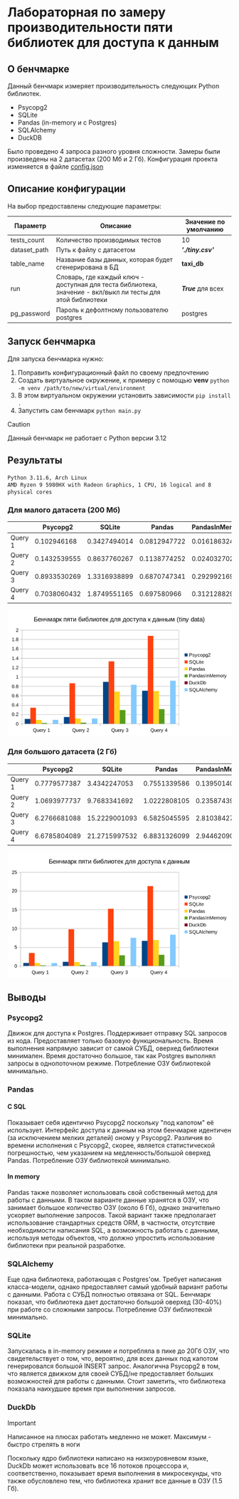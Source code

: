 # Лабораторная по замеру производительности пяти библиотек для доступа к данным

## О бенчмарке
Данный бенчмарк измеряет производительность следующих Python библиотек.
- Psycopg2
- SQLite
- Pandas (in-memory и с Postgres)
- SQLAlchemy
- DuckDB

Было проведено 4 запроса разного уровня сложности.
Замеры были произведены на 2 датасетах (200 Мб и 2 Гб).
Конфигурация проекта изменяется в файле [config.json](config.json)

## Описание конфигурации
На выбор предоставлены следующие параметры:

| Параметр     | Описание                                                                                                    | Значение по умолчанию |
|--------------|-------------------------------------------------------------------------------------------------------------|-----------------------|
| tests_count  | Количество производимых тестов                                                                              | 10                    |
| dataset_path | Путь к файлу с датасетом                                                                                    | ***'./tiny.csv'***    |
| table_name   | Название базы данных, которая будет сгенерирована в БД                                                      | **taxi_db**           |
| run          | Словарь, где каждый ключ - доступная для теста библиотека, значение - вкл/выкл ли тесты для этой библиотеки | ***True*** для всех   |
| pg_password  | Пароль к дефолтному пользователю postgres                                                                   | postgres              |

## Запуск бенчмарка

Для запуска бенчмарка нужно:
1. Поправить конфигурационный файл по своему предпочтению
2. Создать виртуальное окружение, к примеру с помощью **venv** `python -m venv /path/to/new/virtual/environment`
3. В этом виртуальном окружении установить зависимости `pip install .`
4. Запустить сам бенчмарк `python main.py`

> [!CAUTION]
> Данный бенчмарк не работает с Python версии 3.12

## Результаты

```
Python 3.11.6, Arch Linux
AMD Ryzen 9 5980HX with Radeon Graphics, 1 CPU, 16 logical and 8 physical cores
```

### Для малого датасета (200 Мб)

|         | Psycopg2     | SQLite       | Pandas       | PandasInMemory | DuckDb       | SQLAlchemy   |
|---------|--------------|--------------|--------------|----------------|--------------|--------------|
| Query 1 | 0.102946168  | 0.3427494014 | 0.0812947722 | 0.0161863241   | 7.12E-05     | 0.0827625092 |
| Query 2 | 0.1432539555 | 0.8637760267 | 0.1138774252 | 0.0240327028   | 5.67E-05     | 0.1133998805 |
| Query 3 | 0.8933530269 | 1.3316938899 | 0.6870747341 | 0.2929921696   | 9.26E-05     | 0.8313035968 |
| Query 4 | 0.7038060432 | 1.8749551165 | 0.697580966  | 0.3121288295   | 0.0001044401 | 0.9181180308 |

![benchmark_tiny.png](Graphs/benchmark_tiny.png)

### Для большого датасета (2 Гб)

|         | Psycopg2     | SQLite        | Pandas       | PandasInMemory | DuckDb       | SQLAlchemy   |
|---------|--------------|---------------|--------------|----------------|--------------|--------------|
| Query 1 | 0.7779577387 | 3.4342247053  | 0.7551339586 | 0.1395014033   | 7.98E-05     | 0.7491746789 |
| Query 2 | 1.0693977737 | 9.7683341692  | 1.0222808105 | 0.2358743993   | 5.62E-05     | 1.0186056987 |
| Query 3 | 6.2766681088 | 15.2229001093 | 6.5825045595 | 2.810384272    | 0.0007079783 | 7.4830037289 |
| Query 4 | 6.6785804089 | 21.2715997532 | 6.8831326099 | 2.9446209036   | 0.0001644061 | 8.3195714676 |

![benchmark_big.png](Graphs/benchmark_big.png)

## Выводы

### Psycopg2
Движок для доступа к Postgres. Поддерживает отправку SQL запросов из кода. Предоставляет только базовую
функциональность. Время выполнения напрямую зависит от самой СУБД, оверхед библиотеки минимален. Время
достаточно большое, так как Postgres выполнял запросы в однопоточном режиме. Потребление ОЗУ библиотекой 
минимально.

### Pandas
#### С SQL
Показывает себя идентично Psycopg2 поскольку "под капотом" её использует. Интерфейс доступа к данным на этом
бенчмарке идентичен (за исключением мелких деталей) оному у Psycopg2. Различия во времени исполнения
с Psycopg2, скорее, является статистической погрешностью, чем указанием на медленность/большой оверхед Pandas.
Потребление ОЗУ библиотекой минимально.

#### In memory
Pandas также позволяет использовать свой собственный метод для работы с данными. В таком варианте данные 
хранятся в ОЗУ, что занимает большое количество ОЗУ (около 6 Гб), однако значительно ускоряет выполнение
запросов. Такой вариант также предполагает использование стандартных средств ORM, в частности, отсутствие 
необходимости написания SQL, а возможность работать с данными, используя методы объектов, что должно упростить
использование библиотеки при реальной разработке.

### SQLAlchemy
Еще одна библиотека, работающая с Postgres'ом. Требует написания класса-модели, однако предоставляет самый
удобный вариант работы с данными. Работа с СУБД полностью отвязана от SQL. Бенчмарк показал, что библиотека
дает достаточно большой оверхед (30-40%) при работе со сложными запросы. Потребление ОЗУ библиотекой 
минимально.

### SQLite
Запускалась в in-memory режиме и потребляла в пике до 20Гб ОЗУ, что свидетельствует о том, что, вероятно, 
для всех данных под капотом генерировался большой INSERT запрос. Аналогична Psycopg2 в том, что является
движком для своей СУБД/не предоставляет больших возможностей для работы с данными. Стоит заметить, что
библиотека показала наихудшее время при выполнении запросов.

### DuckDb
> [!IMPORTANT]
> Написанное на плюсах работать медленно не может. Максимум - быстро стрелять в ноги

Поскольку ядро библиотеки написано на низкоуровневом языке, DuckDb может использовать все 16 потоков
процессора и, соответственно, показывает время выполнения в микросекунды, что также обусловлено тем, что
библиотека хранит все данные в ОЗУ (1.5 Гб).